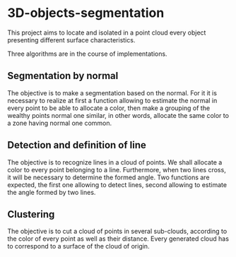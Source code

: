 # 3D-objects-segmentation
This project aims to locate and isolated in a point cloud every object presenting different surface characteristics.

Three algorithms are in the course of implementations.

## Segmentation by normal

The objective is to make a segmentation based on the normal. For it it is necessary to realize at first a function allowing to estimate the normal in every point to be able to allocate a color, then make a grouping of the wealthy points normal one similar, in other words, allocate the same color to a zone having normal one common.

## Detection and definition of line

The objective is to recognize lines in a cloud of points. We shall allocate a color to every point belonging to a line. Furthermore, when two lines cross, it will be necessary to determine the formed angle. Two functions are expected, the first one allowing to detect lines, second allowing to estimate the angle formed by two lines.

## Clustering

The objective is to cut a cloud of points in several sub-clouds, according to the color of every point as well as their distance. Every generated cloud has to correspond to a surface of the cloud of origin.
